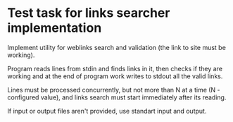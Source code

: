 # Test task for links searcher implementation

Implement utility for weblinks search and validation (the link to site must be working). 

Program reads lines from stdin and finds links in it, then checks if they are working and at the end of program work writes to stdout all the valid links.

Lines must be processed concurrently, but not more than N at a time (N - configured value), and links search must start immediately after its reading.

If input or output files aren't provided, use standart input and output.
